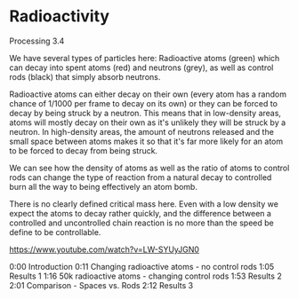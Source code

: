 # Radioactivity
Processing 3.4

We have several types of particles here: Radioactive atoms (green) which can decay into spent atoms (red) and neutrons (grey), as well as control rods (black) that simply absorb neutrons.

Radioactive atoms can either decay on their own (every atom has a random chance of 1/1000 per frame to decay on its own) or they can be forced to decay by being struck by a neutron. This means that in low-density areas, atoms will mostly decay on their own as it's unlikely they will be struck by a neutron. In high-density areas, the amount of neutrons released and the small space between atoms makes it so that it's far more likely for an atom to be forced to decay from being struck. 

We can see how the density of atoms as well as the ratio of atoms to control rods can change the type of reaction from a natural decay to controlled burn all the way to being effectively an atom bomb.

There is no clearly defined critical mass here. Even with a low density we expect the atoms to decay rather quickly, and the difference between a controlled and uncontrolled chain reaction is no more than the speed be define to be controllable.

https://www.youtube.com/watch?v=LW-SYUyJGN0

0:00 Introduction
0:11 Changing radioactive atoms - no control rods
1:05 Results 1
1:16 50k radioactive atoms - changing control rods
1:53 Results 2
2:01 Comparison - Spaces vs. Rods
2:12 Results 3

